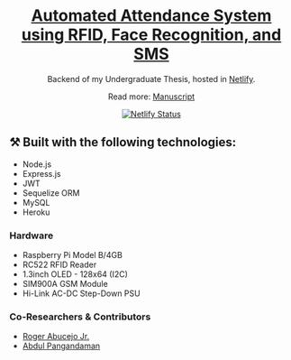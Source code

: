 <h1 align="center"><a href='https://snnhs-attendance.netlify.app/' target='_blank' rel='noreferrer'>Automated Attendance System using RFID, Face Recognition, and SMS</a></h1>
<p align="center">
 Backend of my Undergraduate Thesis, hosted in <a href="https://www.netlify.com/" target="_blank" rel='noreferrer'>Netlify</a>. 
</p>
<p align="center">Read more: 
 <a href="https://jeffreybernadas.vercel.app/static/media/manuscript.916b17eb2c8f7a817945.pdf" target="_blank" rel='noreferrer'>Manuscript</a>
</p>
<p align="center">
  <a href="https://app.netlify.com/sites/jeffreybernadas/deploys" target="_blank" rel='noreferrer'>
    <img src="https://api.netlify.com/api/v1/badges/46bfc213-8d8d-4abe-ad93-ca8ef9da85f9/deploy-status" alt="Netlify Status" />
  </a>
</p>

## ⚒️ Built with the following technologies:

<ul>
    <li>Node.js</li>
    <li>Express.js</li>
    <li>JWT</li>
    <li>Sequelize ORM</li>
    <li>MySQL</li>
    <li>Heroku</li>
</ul>
<h3>Hardware</h3>
<ul>
    <li>Raspberry Pi Model B/4GB</li>
    <li>RC522 RFID Reader</li>
    <li>1.3inch OLED - 128x64 (I2C)</li>
    <li>SIM900A GSM Module</li>
    <li>Hi-Link AC-DC Step-Down PSU</li>
</ul>

### Co-Researchers & Contributors

<ul>
    <a href="https://github.com/rabucejojr" target="_blank" rel='noreferrer'><li>Roger Abucejo Jr.</li></a>
    <a href="https://github.com/abby2727" target="_blank" rel='noreferrer'><li>Abdul Pangandaman</li></a>
</ul>
